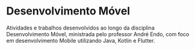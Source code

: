 # Desenvolvimento Móvel
Atividades e trabalhos desenvolvidos ao longo da disciplina Desenvolvimento Móvel, ministrada pelo professor André Endo, com foco em desenvolvimento Mobile utilizando Java, Kotlin e Flutter.
